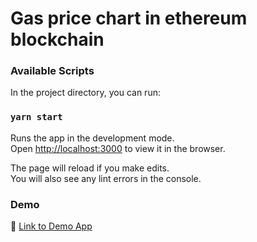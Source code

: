 # Gas price chart in ethereum blockchain

### Available Scripts

In the project directory, you can run:

### `yarn start`

Runs the app in the development mode.\
Open [http://localhost:3000](http://localhost:3000) to view it in the browser.

The page will reload if you make edits.\
You will also see any lint errors in the console.

### Demo
:link: [Link to Demo App](http://RomaSushevskij.github.io/gas-prices-graphic)

